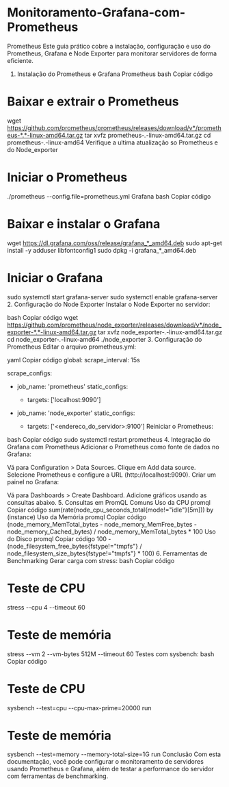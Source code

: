 # Monitoramento-Grafana-com-Prometheus
Prometheus
Este guia prático cobre a instalação, configuração e uso do Prometheus, Grafana e Node Exporter para monitorar servidores de forma eficiente.

1. Instalação do Prometheus e Grafana
Prometheus
bash
Copiar código
# Baixar e extrair o Prometheus
wget https://github.com/prometheus/prometheus/releases/download/v*/prometheus-*.*-linux-amd64.tar.gz
tar xvfz prometheus-*.*-linux-amd64.tar.gz
cd prometheus-*.*-linux-amd64
 Verifique a ultima atualização so Prometheus e do Node_exporter
# Iniciar o Prometheus
./prometheus --config.file=prometheus.yml
Grafana
bash
Copiar código
# Baixar e instalar o Grafana
wget https://dl.grafana.com/oss/release/grafana_*_amd64.deb
sudo apt-get install -y adduser libfontconfig1
sudo dpkg -i grafana_*_amd64.deb

# Iniciar o Grafana
sudo systemctl start grafana-server
sudo systemctl enable grafana-server
2. Configuração do Node Exporter
Instalar o Node Exporter no servidor:

bash
Copiar código
wget https://github.com/prometheus/node_exporter/releases/download/v*/node_exporter-*.*-linux-amd64.tar.gz
tar xvfz node_exporter-*.*-linux-amd64.tar.gz
cd node_exporter-*.*-linux-amd64
./node_exporter
3. Configuração do Prometheus
Editar o arquivo prometheus.yml:

yaml
Copiar código
global:
  scrape_interval: 15s

scrape_configs:
  - job_name: 'prometheus'
    static_configs:
      - targets: ['localhost:9090']

  - job_name: 'node_exporter'
    static_configs:
      - targets: ['<endereco_do_servidor>:9100']
Reiniciar o Prometheus:

bash
Copiar código
sudo systemctl restart prometheus
4. Integração do Grafana com Prometheus
Adicionar o Prometheus como fonte de dados no Grafana:

Vá para Configuration > Data Sources.
Clique em Add data source.
Selecione Prometheus e configure a URL (http://localhost:9090).
Criar um painel no Grafana:

Vá para Dashboards > Create Dashboard.
Adicione gráficos usando as consultas abaixo.
5. Consultas em PromQL Comuns
Uso da CPU
promql
Copiar código
sum(rate(node_cpu_seconds_total{mode!="idle"}[5m])) by (instance)
Uso da Memória
promql
Copiar código
(node_memory_MemTotal_bytes - node_memory_MemFree_bytes - node_memory_Cached_bytes) / node_memory_MemTotal_bytes * 100
Uso do Disco
promql
Copiar código
100 - (node_filesystem_free_bytes{fstype!="tmpfs"} / node_filesystem_size_bytes{fstype!="tmpfs"} * 100)
6. Ferramentas de Benchmarking
Gerar carga com stress:
bash
Copiar código
# Teste de CPU
stress --cpu 4 --timeout 60

# Teste de memória
stress --vm 2 --vm-bytes 512M --timeout 60
Testes com sysbench:
bash
Copiar código
# Teste de CPU
sysbench --test=cpu --cpu-max-prime=20000 run

# Teste de memória
sysbench --test=memory --memory-total-size=1G run
Conclusão
Com esta documentação, você pode configurar o monitoramento de servidores usando Prometheus e Grafana, além de testar a performance do servidor com ferramentas de benchmarking.
